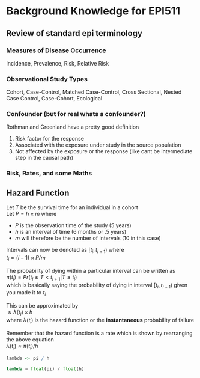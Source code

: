 # Background Knowledge for EPI511

## Review of standard epi terminology  

### Measures of Disease Occurrence   
Incidence, Prevalence, Risk, Relative Risk  

### Observational Study Types  
Cohort, Case-Control, Matched Case-Control, Cross Sectional, Nested Case Control, Case-Cohort, Ecological  

### Confounder (but for real whats a confounder?)  
Rothman and Greenland have a pretty good definition  
1. Risk factor for the response  
2. Associated with the exposure under study in the source population  
3. Not affected by the exposure or the response (like cant be intermediate step in the causal path)  

### Risk, Rates, and some Maths  

## Hazard Function  

Let $T$ be the survival time for an individual in a cohort  
Let $P = h \times m$ where  
- $P$ is the observation time of the study (5 years)  
- $h$ is an interval of time (6 months or .5 years)  
- $m$ will therefore be the number of intervals (10 in this case)  

Intervals can now be denoted as $[t_{i}, t_{i+1})$ where  
$t_{i} = (i-1) \times P/m$  

The probability of dying within a particular interval can be written as  
$\pi(t_{i}) = Pr(t_{i} \leq T < t_{i+1} | T \geq t_{i})$  
which is basically saying the probability of dying in interval $[t_{i}, t_{i+1})$ given you made it to $t_{i}$  

This can be approximated by  
$\approx \lambda (t_{i}) \times h$  
where $\lambda(t_{i})$ is the hazard function or the **instantaneous** probability of failure  

Remember that the hazard function is a rate which is shown by rearranging the above equation  
$\lambda (t_{i}) \approx \pi (t_{i}) / h$

```R
lambda <- pi / h
```

```python 
lambda = float(pi) / float(h)
```
